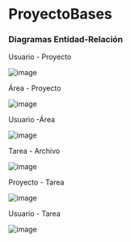 # ProyectoBases


### Diagramas Entidad-Relación

Usuario - Proyecto

![image](https://user-images.githubusercontent.com/70254671/172506209-03f43fea-8997-44c5-9421-3230fcade0c6.png)

Área - Proyecto

![image](https://user-images.githubusercontent.com/70254671/172506633-37f3e2fc-3aea-40dd-b46e-572d886dc764.png)


Usuario -Área

![image](https://user-images.githubusercontent.com/70254671/172506665-ec229430-8e7e-4373-ae3a-1b7174df95f8.png)


Tarea - Archivo

![image](https://user-images.githubusercontent.com/70254671/172506696-f4c195c8-7edb-4f81-bda2-94364393af56.png)


Proyecto - Tarea

![image](https://user-images.githubusercontent.com/70254671/172506753-35669778-588d-4d78-b488-46c85e0c568f.png)

Usuario - Tarea

![image](https://user-images.githubusercontent.com/70254671/172506784-7fab8da3-8b92-40e8-bbdf-c4f88194e142.png)



